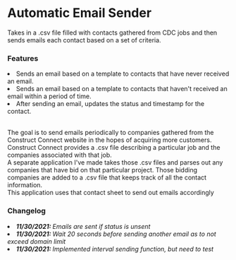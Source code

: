 <h1>Automatic Email Sender</h1>
<p>Takes in a .csv file filled with contacts gathered from CDC jobs and then sends emails each contact based on a set of criteria.</p>
<h3>Features</h3>
    <li>Sends an email based on a template to contacts that have never received an email.</li>
    <li>Sends an email based on a template to contacts that haven't received an email within a period of time.</li>
    <li>After sending an email, updates the status and timestamp for the contact.</li>
    <p><br>The goal is to send emails periodically to companies gathered from the Construct Connect website in the hopes of acquiring more customers.<br> 
    Construct Connect provides a .csv file describing a particular job and the companies associated with that job.<br>
    A separate application I've made takes those .csv files and parses out any companies that have bid on that particular project. Those bidding companies are added to a .csv file that keeps track of all the contact information.<br>
    This application uses that contact sheet to send out emails accordingly
<h3>Changelog</h3>
    <li><i><b>11/30/2021: </b>Emails are sent if status is unsent</i></li>
    <li><i><b>11/30/2021: </b>Wait 20 seconds before sending another email as to not exceed domain limit</i></li>
    <li><i><b>11/30/2021: </b>Implemented interval sending function, but need to test</i></li>